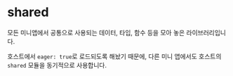 # shared

모든 미니앱에서 공통으로 사용되는 데이터, 타입, 함수 등을 모아 놓은 라이브러리입니다.

호스트에서 `eager: true`로 로드되도록 해놨기 때문에, 다른 미니 앱에서도 호스트의 `shared` 모듈을 동기적으로 사용합니다.

